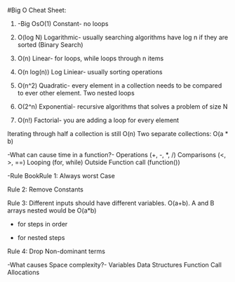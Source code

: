 #Big O Cheat Sheet:

1) -Big OsO(1) Constant- no loops

2) O(log N) Logarithmic- usually searching algorithms have log n if they are sorted (Binary Search)

3) O(n) Linear- for loops, while loops through n items

4) O(n log(n)) Log Liniear- usually sorting operations

5) O(n^2) Quadratic- every element in a collection needs to be compared to ever other element. Two nested loops

6) O(2^n) Exponential- recursive algorithms that solves a problem of size N

7) O(n!) Factorial- you are adding a loop for every element

Iterating through half a collection is still O(n)
Two separate collections: O(a * b)

-What can cause time in a function?-
Operations (+, -, *, /)
Comparisons (<, >, ==)
Looping (for, while)
Outside Function call (function())

-Rule BookRule 1: Always worst Case

Rule 2: Remove Constants

Rule 3: Different inputs should have different variables. O(a+b). A and B arrays nested would be
O(a*b)
+ for steps in order
* for nested steps

Rule 4: Drop Non-dominant terms

-What causes Space complexity?-
Variables
Data Structures
Function Call
Allocations